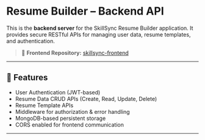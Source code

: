 #  Resume Builder – Backend API

This is the **backend server** for the SkillSync Resume Builder application. It provides secure RESTful APIs for managing user data, resume templates, and authentication.

> 🔗 **Frontend Repository:** [skillsync-frontend](https://github.com/symadev/skillsync)

---

## 🚀 Features

-  User Authentication (JWT-based)
-  Resume Data CRUD APIs (Create, Read, Update, Delete)
-  Resume Template APIs
-  Middleware for authorization & error handling
-  MongoDB-based persistent storage
-  CORS enabled for frontend communication

---

